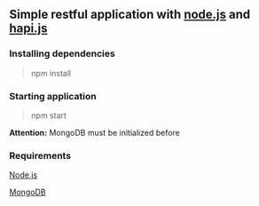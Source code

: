 ## Simple restful application with [node.js](http://nodejs.org) and [hapi.js](http://hapijs.com)

### Installing dependencies

> npm install

### Starting application

> npm start

**Attention:** MongoDB must be initialized before

### Requirements

[Node.js](http://nodejs.org)

[MongoDB](http://www.mongodb.com)
